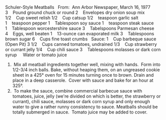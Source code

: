 Schuler-Style Meatballs
 
From:  Ann Arbor Newspaper, March 16, 1977
 
 
3    Pound ground chuck or round
2    Envelopes dry onion soup mix
1/2    Cup sweet relish
1/2    Cup catsup
1/2    teaspoon garlic salt
1    teaspoon pepper
1    Tablespoon soy sauce
1    teaspoon steak sauce
1    Tablespoon worcestershire sauce
3    Tabelspoons Parmesan cheese
4    Eggs, well beaten
1    13-ounce can evaporated milk
3    Tablespoons brown sugar
6    Cups fine toast crumbs
 
Sauce:
1    Cup barbeque sauce (Open Pit)
3 1/2    Cups canned tomatoes, undrained
1/3    Cup strawberry or currant jelly
1/4    Cup chili sauce
3    Tablespoons molasses or dark corn syrup
    Water or tomato juice
 
 
1)  Mix all meatball ingredients together well, mixing with hands.  Form into 1/2-3/4 inch balls.
Bake, without heaping them, on an ungreased cookie sheet in a 425° oven for 15 minutes turning once to brown.
Drain and place in a deep casserole.  Cover with sauce and bake for an hour at 325°.
2)  To make the sauce, combine commercial barbecue sauce with tomatoes, juice, jelly (we're divided on which is better, the strawberry or currant), chili sauce, molasses or dark corn syrup and only enough water to give a rather runny consistency to sauce.
Meatballs should be totally submerged in sauce.  Tomato juice may be added to cover.
